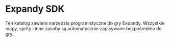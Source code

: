# Expandy SDK
Ten katalog zawiera narzędzia programistyczne do gry Expandy.
Wszystkie mapy, sprity i inne zasoby są automatycznie zapisywane bezpośrednio do gry.